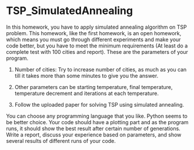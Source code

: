 # TSP_SimulatedAnnealing

In this homework, you have to apply simulated annealing algorithm on TSP problem. This
homework, like the first homework, is an open homework, which means you must go through
different experiments and make your code better, but you have to meet the minimum requirements
(At least do a complete test with 100 cities and report). These are the parameters of your program.

1. Number of cities:
Try to increase number of cities, as much as you can till it takes more than some minutes
to give you the answer.

2. Other parameters can be starting temperature, final temperature, temperature decrement
and iterations at each temperature.

3. Follow the uploaded paper for solving TSP using simulated annealing.

You can choose any programming language that you like. Python seems to be better choice. Your
code should have a plotting part and as the program runs, it should show the best result after certain
number of generations.
Write a report, discuss your experience based on parameters, and show several results of different
runs of your code.